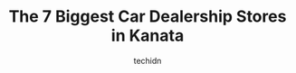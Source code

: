 ---
layout: ampstory
image: https://i0.wp.com/www.auto.or.id/wp-content/uploads/2023/06/kanata-mazda-0-kanata-1686326020.jpeg?resize=640,853
author: techidn
featured: false
description: Kanata, Ontario, Canada is a haven for Car Dealership enthusiasts, boasting an impressive array of 7 top-notch establishments. Whether youre a seasoned connoisseur or simply curious to expl
title: The 7 Biggest Car Dealership Stores in Kanata
cover:
   title: The 7 Biggest Car Dealership Stores in Kanata
   subtitle: AUTO.OR.ID
   background: https://www.auto.or.id/wp-content/uploads/2023/06/kanata-mazda-0-kanata-1686326020.jpeg

pages: 
 - layout: thirds
   top: <h1>#1 Donnelly Kia</h1>
   bottom: "<p>I recently purchased my first brand new car from Donnelly Kia and it was an amazing experience. The team at Donnelly Kia was knowledgeable, friendly, and truly went above</p>"
   background: https://www.auto.or.id/wp-content/uploads/2023/06/kanata-mazda-1-kanata-1686326022.jpeg
   backgroundblur: true
 - layout: thirds
   top: <h1>#2 Myers Kanata Hyundai</h1>
   bottom: "<p>2500 Palladium Dr #400, Ottawa, ON K2V 1E2, Canada</p>"
   background: https://www.auto.or.id/wp-content/uploads/2023/06/kanata-mazda-2-kanata-1686326022.jpeg
   cta:
      link: https://www.auto.or.id/the-7-biggest-car-dealership-stores-in-kanata/
      text: The 7 Biggest Car Dealership Stores in Kanata
 - layout: thirds
   top: <h1>#3 Kanata Toyota</h1>
   bottom: "<p>2500 Palladium Dr #600, Kanata, ON K2V 1E2, Canada</p>"
   background: https://images.unsplash.com/photo-1639928846412-63b3f15c6f21?ixlib=rb-4.0.3&ixid=MnwxMjA3fDB8MHxwaG90by1wYWdlfHx8fGVufDB8fHx8&auto=format&fit=crop&w=640&h=853&q=80
   cta:
      link: https://www.auto.or.id/the-7-biggest-car-dealership-stores-in-kanata/
      text: The 7 Biggest Car Dealership Stores in Kanata
 - layout: thirds
   top: <h1>#4 Palladium Auto Park</h1>
   bottom: "<p>2500 Palladium Dr, Kanata, ON K2V 1C2, Canada</p>"
   background: https://images.unsplash.com/photo-1637160969718-6618307797f4?ixlib=rb-4.0.3&ixid=MnwxMjA3fDB8MHxwaG90by1wYWdlfHx8fGVufDB8fHx8&auto=format&fit=crop&w=640&h=853&q=80
   cta:
      link: https://www.auto.or.id/the-7-biggest-car-dealership-stores-in-kanata/
      text: The 7 Biggest Car Dealership Stores in Kanata
 - layout: thirds
   top: <h1>#5 Myers Kanata Volkswagen</h1>
   bottom: "<p>2500 Palladium Dr #501, Ottawa, ON K2V 1E2, Canada</p>"
   background: https://images.unsplash.com/photo-1594420307681-9abf0349f8e2?ixlib=rb-4.0.3&ixid=MnwxMjA3fDB8MHxwaG90by1wYWdlfHx8fGVufDB8fHx8&auto=format&fit=crop&w=640&h=853&q=80
   cta:
      link: https://www.auto.or.id/the-7-biggest-car-dealership-stores-in-kanata/
      text: The 7 Biggest Car Dealership Stores in Kanata
 - layout: thirds
   top: <h1>#6 Kanata Ford</h1>
   bottom: "<p>8000 Campeau Dr, Kanata, ON K2T 1C2, Canada</p>"
   background: https://images.unsplash.com/photo-1604755940508-42d673803330?ixlib=rb-4.0.3&ixid=MnwxMjA3fDB8MHxwaG90by1wYWdlfHx8fGVufDB8fHx8&auto=format&fit=crop&w=640&h=853&q=80
   cta:
      link: https://www.auto.or.id/the-7-biggest-car-dealership-stores-in-kanata/
      text: The 7 Biggest Car Dealership Stores in Kanata
 - layout: thirds
   top: <h1>#7 Donnelly Mitsubishi</h1>
   bottom: "<p>492 Terry Fox Dr, Ottawa, ON K2T 1L3, Canada</p>"
   background: https://images.unsplash.com/photo-1585416354800-3d15d8801dcd?ixlib=rb-4.0.3&ixid=MnwxMjA3fDB8MHxwaG90by1wYWdlfHx8fGVufDB8fHx8&auto=format&fit=crop&w=640&h=853&q=80
   cta:
      link: https://www.auto.or.id/the-7-biggest-car-dealership-stores-in-kanata/
      text: The 7 Biggest Car Dealership Stores in Kanata
 - layout: thirds
   middle: Continue reading...
   background: https://images.unsplash.com/photo-1586158775613-8c3ee053acbe?ixlib=rb-4.0.3&ixid=MnwxMjA3fDB8MHxwaG90by1wYWdlfHx8fGVufDB8fHx8&auto=format&fit=crop&w=640&h=853&q=80
   cta:
      link: https://www.auto.or.id/the-7-biggest-car-dealership-stores-in-kanata/
      text: The 7 Biggest Car Dealership Stores in Kanata

---